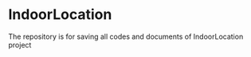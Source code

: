 IndoorLocation
==============

The repository is for saving all codes and documents of IndoorLocation project
